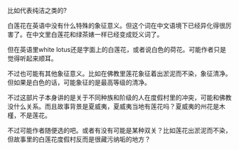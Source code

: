 比如代表纯洁之类的?

白莲花在英语中没有什么特殊的象征意义。但这个词在中文语境下已经异化得很厉害了。在中文里白莲花和绿茶婊一样已经变成贬义词了。

但在英语里white lotus还是字面上的白莲花，或者说白色的荷花。可能作者只是觉得听起来顺耳。

不过也可能有其他象征意义。比如在佛教里莲花象征着出淤泥而不染，象征清净。但如果是白色的话，可能象征的是最高等级的清净。

不过这部片子本身讲的是关于不同种族和阶级的人在度假村里的冲突，可能和佛教没什么关系。而且故事背景是夏威夷，夏威夷当地有莲花吗？夏威夷的州花是木槿，不是莲花。

不过可能作者随便选的吧。或者有没有可能是某种双关？比如莲花出淤泥而不染，但故事里的白莲花度假村反而是很藏污纳垢的地方？
